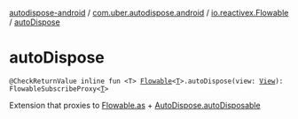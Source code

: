 [autodispose-android](../../index.md) / [com.uber.autodispose.android](../index.md) / [io.reactivex.Flowable](index.md) / [autoDispose](./auto-dispose.md)

# autoDispose

`@CheckReturnValue inline fun <T> `[`Flowable`](http://reactivex.io/RxJava/2.x/javadoc/io/reactivex/Flowable.html)`<`[`T`](auto-dispose.md#T)`>.autoDispose(view: `[`View`](https://developer.android.com/reference/android/view/View.html)`): FlowableSubscribeProxy<`[`T`](auto-dispose.md#T)`>`

Extension that proxies to [Flowable.as](http://reactivex.io/RxJava/2.x/javadoc/io/reactivex/Flowable.html) + [AutoDispose.autoDisposable](#)

